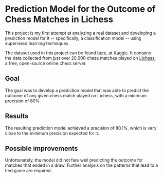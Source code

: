 # Prediction Model for the Outcome of Chess Matches in Lichess

This project is my first attempt at analyzing a real dataset and developing a prediction model for it -- specifically, a classification model -- using supervised learning techniques.

The dataset used in this project can be found [here](https://www.kaggle.com/datasnaek/chess), at [Kaggle](https://www.kaggle.com/). It contains the data collected from just over 20,000 chess matches played on [Lichess](https://lichess.org/), a free, open-source online chess server.

## Goal

The goal was to develop a prediction model that was able to predict the outcome of any given chess match played on Lichess, with a minimum precision of 80%.

## Results

The resulting prediction model achieved a precision of 80.1%, which is very close to the minimum precision expected for it.

## Possible improvements

Unfortunately, the model did not fare well predicting the outcome for matches that ended in a draw. Further analysis on the patterns that lead to a tied game are required.
